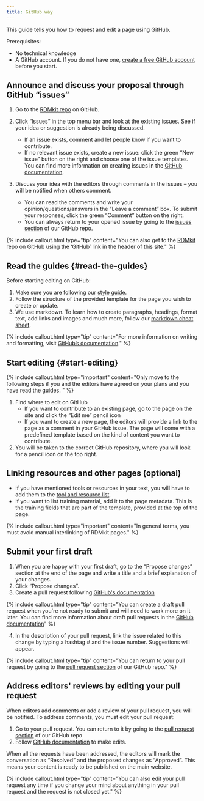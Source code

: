 ```yaml
---
title: GitHub way
---
```



This guide tells you how to request and edit a page using GitHub.

Prerequisites:
* No technical knowledge
* A GitHub account. If you do not have one, [create a free GitHub account](https://github.com/join) before you start.


## Announce and discuss your proposal through GitHub “issues”

1. Go to the [RDMkit repo](https://github.com/elixir-europe/rdmkit) on GitHub.
2. Click “Issues” in the top menu bar and look at the existing issues. See if your idea or suggestion is already being discussed.
    * If an issue exists, comment and let people know if you want to contribute.
    * If no relevant issue exists, create a new issue: click the green “New issue” button on the right and choose one of the issue templates. You can find more information on creating issues in the [GitHub documentation](https://docs.github.com/en/github/managing-your-work-on-github/creating-an-issue).

3. Discuss your idea with the editors through comments in the issues – you will be notified when others comment.
    * You can read the comments and write your opinion/questions/answers in the “Leave a comment” box. To submit your responses, click the green “Comment” button on the right.
    * You can always return to your opened issue by going to the [issues section](https://github.com/elixir-europe/rdmkit/issues) of our GitHub repo.

{% include callout.html type="tip" content="You can also get to the [RDMkit ](https://github.com/elixir-europe/rdmkit)repo on GitHub using the ‘GitHub’ link in the header of this site." %}


## Read the guides {#read-the-guides}

Before starting editing on GitHub:
1. Make sure you are following our [style guide](style_guide).
2. Follow the structure of the provided template for the page you wish to create or update. 
3. We use markdown. To learn how to create paragraphs, headings, format text, add links and images and much more, follow our [markdown cheat sheet](https://rdmkit.elixir-europe.org/markdown_cheat_sheet).

{% include callout.html type="tip" content="For more information on writing and formatting, visit [GitHub’s documentation](https://docs.github.com/en/github/writing-on-github/getting-started-with-writing-and-formatting-on-github)." %}


## Start editing {#start-editing}
{% include callout.html type="important" content="Only move to the following steps if you and the editors have agreed on your plans and you have read the guides.
" %}

1. Find where to edit on GitHub
    * If you want to contribute to an existing page, go to the page on the site and click the “Edit me” pencil icon 
    * If you want to create a new page, the editors will provide a link to the page as a comment in your GitHub issue. The page will come with a predefined template based on the kind of content you want to contribute.
2. You will be taken to the correct GitHub repository, where you will look for a pencil icon on the top right.

## Linking resources and other pages (optional)
* If you have mentioned tools or resources in your text, you will have to add them to the [tool and resource list](tool_resource_update).
* If you want to list training material, add it to the page metadata. This is the training fields that are part of the template, provided at the top of the page.

{% include callout.html type="important" content="In general terms, you must avoid manual interlinking of RDMkit pages." %}


## Submit your first draft

1. When you are happy with your first draft, go to the “Propose changes” section at the end of the page and write a title and a brief explanation of your changes.
2. Click “Propose changes”. 
3. Create a pull request following [GitHub's documentation](https://docs.github.com/en/pull-requests/collaborating-with-pull-requests/proposing-changes-to-your-work-with-pull-requests/creating-a-pull-request)


{% include callout.html type="tip" content="You can create a draft pull request when you're not ready to submit and will need to work more on it later. You can find more information about draft pull requests in the [GitHub documentation](https://docs.github.com/en/github/collaborating-with-issues-and-pull-requests/about-pull-requests#draft-pull-requests)" %}


4. In the description of your pull request, link the issue related to this change by typing a hashtag # and the issue number. Suggestions will appear.


{% include callout.html type="tip" content="You can return to your pull request by going to the [pull request section](https://github.com/elixir-europe/rdmkit/pulls) of our GitHub repo." %}


## Address editors' reviews by editing your pull request
When editors add comments or add a review of your pull request, you will be notified. To address comments, you must edit your pull request:
1. Go to your pull request. You can return to it by going to the [pull request section](https://github.com/elixir-europe/rdmkit/pulls) of our GitHub repo
2. Follow [GitHub documentation](https://docs.github.com/en/pull-requests/collaborating-with-pull-requests/reviewing-changes-in-pull-requests/reviewing-proposed-changes-in-a-pull-request) to make edits. 

When all the requests have been addressed, the editors will mark the conversation as “Resolved” and the proposed changes as “Approved”. This means your content is ready to be published on the main website.

{% include callout.html type="tip" content="You can also edit your pull request any time if you change your mind about anything in your pull request and the request is not closed yet." %}
